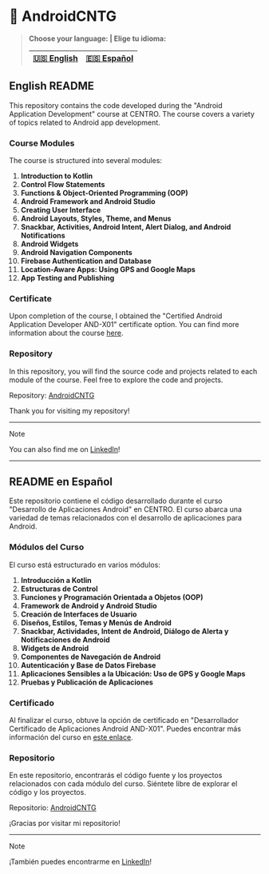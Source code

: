# 📱 AndroidCNTG 

> **Choose your language: | Elige tu idioma:**
> 
> | [🇺🇸 English](#english-readme) | [🇪🇸 Español](#espanol-readme) |
> |---------------------------------|---------------------------------|



## <a name="english-readme"></a> English README

This repository contains the code developed during the "Android Application Development" course at CENTRO. The course covers a variety of topics related to Android app development.

### Course Modules

The course is structured into several modules:

1. **Introduction to Kotlin**
2. **Control Flow Statements**
3. **Functions & Object-Oriented Programming (OOP)**
4. **Android Framework and Android Studio**
5. **Creating User Interface**
6. **Android Layouts, Styles, Theme, and Menus**
7. **Snackbar, Activities, Android Intent, Alert Dialog, and Android Notifications**
8. **Android Widgets**
9. **Android Navigation Components**
10. **Firebase Authentication and Database**
11. **Location-Aware Apps: Using GPS and Google Maps**
12. **App Testing and Publishing**

### Certificate

Upon completion of the course, I obtained the "Certified Android Application Developer AND-X01" certificate option. You can find more information about the course [here](https://cntg.xunta.gal/web/cntg).

### Repository

In this repository, you will find the source code and projects related to each module of the course. Feel free to explore the code and projects.

Repository: [AndroidCNTG](https://github.com/PabloSanchez87/AndroidCNTG)

Thank you for visiting my repository!

--- 

>[!NOTE]
You can also find me on [LinkedIn](https://www.linkedin.com/in/pablosancheztorres)!

---

## <a name="espanol-readme"></a> README en Español

Este repositorio contiene el código desarrollado durante el curso "Desarrollo de Aplicaciones Android" en CENTRO. El curso abarca una variedad de temas relacionados con el desarrollo de aplicaciones para Android.

### Módulos del Curso

El curso está estructurado en varios módulos:

1. **Introducción a Kotlin**
2. **Estructuras de Control**
3. **Funciones y Programación Orientada a Objetos (OOP)**
4. **Framework de Android y Android Studio**
5. **Creación de Interfaces de Usuario**
6. **Diseños, Estilos, Temas y Menús de Android**
7. **Snackbar, Actividades, Intent de Android, Diálogo de Alerta y Notificaciones de Android**
8. **Widgets de Android**
9. **Componentes de Navegación de Android**
10. **Autenticación y Base de Datos Firebase**
11. **Aplicaciones Sensibles a la Ubicación: Uso de GPS y Google Maps**
12. **Pruebas y Publicación de Aplicaciones**

### Certificado

Al finalizar el curso, obtuve la opción de certificado en "Desarrollador Certificado de Aplicaciones Android AND-X01". Puedes encontrar más información del curso en [este enlace](https://cntg.xunta.gal/web/cntg).

### Repositorio

En este repositorio, encontrarás el código fuente y los proyectos relacionados con cada módulo del curso. Siéntete libre de explorar el código y los proyectos.

Repositorio: [AndroidCNTG](https://github.com/PabloSanchez87/AndroidCNTG)

¡Gracias por visitar mi repositorio!

---

>[!NOTE]
¡También puedes encontrarme en [LinkedIn](https://www.linkedin.com/in/pablosancheztorres)!
